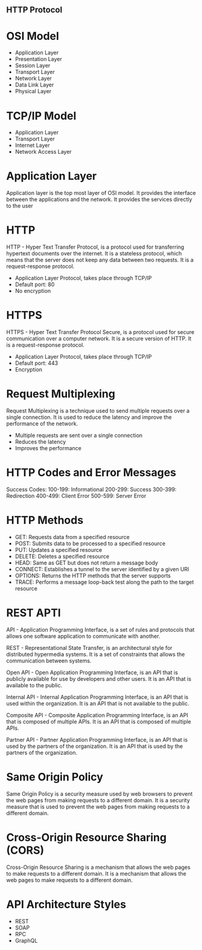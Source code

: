 ## HTTP Protocol

# OSI Model
- Application Layer
- Presentation Layer
- Session Layer
- Transport Layer
- Network Layer
- Data Link Layer
- Physical Layer

# TCP/IP Model
- Application Layer
- Transport Layer
- Internet Layer
- Network Access Layer

# Application Layer
Application layer is the top most layer of OSI model. It provides the interface between the applications and the network. It provides the services directly to the user

# HTTP
HTTP - Hyper Text Transfer Protocol, is a protocol used for transferring hypertext documents over the internet. It is a stateless protocol, which means that the server does not keep any data between two requests. It is a request-response protocol.
* Application Layer Protocol, takes place through TCP/IP
* Default port: 80
* No encryption

# HTTPS
HTTPS - Hyper Text Transfer Protocol Secure, is a protocol used for secure communication over a computer network. It is a secure version of HTTP. It is a request-response protocol.
* Application Layer Protocol, takes place through TCP/IP
* Default port: 443
* Encryption

# Request Multiplexing
Request Multiplexing is a technique used to send multiple requests over a single connection. It is used to reduce the latency and improve the performance of the network.
* Multiple requests are sent over a single connection
* Reduces the latency
* Improves the performance

# HTTP Codes and Error Messages
Success Codes:
100-199: Informational
200-299: Success
300-399: Redirection
400-499: Client Error
500-599: Server Error

# HTTP Methods
- GET: Requests data from a specified resource
- POST: Submits data to be processed to a specified resource
- PUT: Updates a specified resource
- DELETE: Deletes a specified resource
- HEAD: Same as GET but does not return a message body
- CONNECT: Establishes a tunnel to the server identified by a given URI
- OPTIONS: Returns the HTTP methods that the server supports
- TRACE: Performs a message loop-back test along the path to the target resource

# REST APTI
API - Application Programming Interface, is a set of rules and protocols that allows one software application to communicate with another. 

REST - Representational State Transfer, is an architectural style for distributed hypermedia systems. It is a set of constraints that allows the communication between systems.

Open API - Open Application Programming Interface, is an API that is publicly available for use by developers and other users. It is an API that is available to the public.

Internal API - Internal Application Programming Interface, is an API that is used within the organization. It is an API that is not available to the public.

Composite API - Composite Application Programming Interface, is an API that is composed of multiple APIs. It is an API that is composed of multiple APIs.

Partner API - Partner Application Programming Interface, is an API that is used by the partners of the organization. It is an API that is used by the partners of the organization.

# Same Origin Policy
Same Origin Policy is a security measure used by web browsers to prevent the web pages from making requests to a different domain. It is a security measure that is used to prevent the web pages from making requests to a different domain.

# Cross-Origin Resource Sharing (CORS)
Cross-Origin Resource Sharing is a mechanism that allows the web pages to make requests to a different domain. It is a mechanism that allows the web pages to make requests to a different domain.

# API Architecture Styles
- REST
- SOAP
- RPC
- GraphQL

